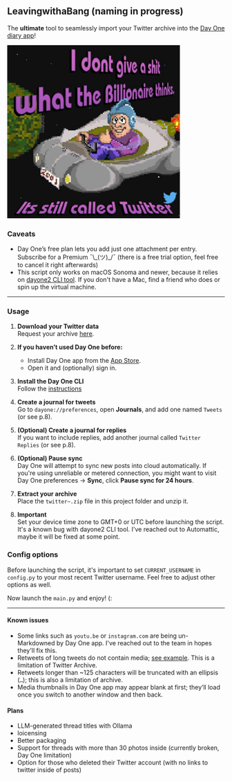 ## LeavingwithaBang (naming in progress)

The **ultimate** tool to seamlessly import your Twitter archive into the [Day One diary app](https://dayoneapp.com)!

<img src="pic_related.jpeg" alt="Intro" width="400"/>

### Caveats

- Day One’s free plan lets you add just one attachment per entry. Subscribe for a Premium ¯\\_(ツ)\_/¯ (there is a free trial option, feel free to cancel it right afterwards)
- This script only works on macOS Sonoma and newer, because it relies on [dayone2 CLI tool](https://dayoneapp.com/guides/day-one-for-mac/command-line-interface-cli/). If you don't have a Mac, find a friend who does or spin up the virtual machine.

---

### Usage

1. **Download your Twitter data**  
   Request your archive [here](https://x.com/settings/download_your_data).

2. **If you haven’t used Day One before:**  
   - Install Day One app from the [App Store](https://apps.apple.com/tr/app/day-one/id1055511498?mt=12).  
   - Open it and (optionally) sign in.

3. **Install the Day One CLI**  
   Follow the [instructions](https://dayoneapp.com/guides/day-one-for-mac/command-line-interface-cli/)

4. **Create a journal for tweets**  
   Go to `dayone://preferences`, open **Journals**, and add one named `Tweets` (or see p.8).

5. **(Optional) Create a journal for replies**  
   If you want to include replies, add another journal called `Twitter Replies` (or see p.8).

6. **(Optional) Pause sync**  
   Day One will attempt to sync new posts into cloud automatically. If you're using unreliable or metered connection, you might want to visit Day One preferences → **Sync**, click **Pause sync for 24 hours**.

7. **Extract your archive**  
   Place the `twitter~.zip` file in this project folder and unzip it.

8. **Important**  
   Set your device time zone to GMT+0 or UTC before launching the script. It's a known bug with dayone2 CLI tool. I've reached out to Automattic, maybe it will be fixed at some point.  

### Config options

Before launching the script, it's important to set `CURRENT_USERNAME` in `config.py` to your most recent Twitter username. Feel free to adjust other options as well.

Now launch the `main.py` and enjoy! (:

---

#### Known issues

- Some links such as `youtu.be` or `instagram.com` are being un-Markdowned by Day One app. I've reached out to the team in hopes they'll fix this.
- Retweets of long tweets do not contain media; [see example](https://x.com/JonathanSeriesX/status/1436443683642122248). This is a limitation of Twitter Archive.
- Retweets longer than ~125 characters will be truncated with an ellipsis (`…`); this is also a limitation of archive.
- Media thumbnails in Day One app may appear blank at first; they’ll load once you switch to another window and then back.  

#### Plans

- LLM-generated thread titles with Ollama
- loicensing
- Better packaging
- Support for threads with more than 30 photos inside (currently broken, Day One limitation)
- Option for those who deleted their Twitter account (with no links to twitter inside of posts)
